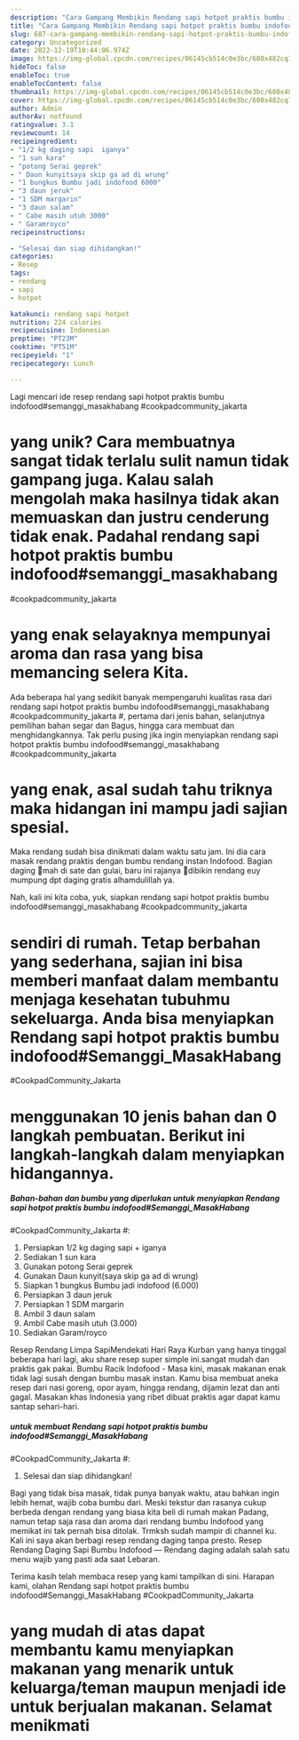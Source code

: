 ```yaml
---
description: "Cara Gampang Membikin Rendang sapi hotpot praktis bumbu indofood#Semanggi_MasakHabang #CookpadCommunity_Jakarta # yang Mantap"
title: "Cara Gampang Membikin Rendang sapi hotpot praktis bumbu indofood#Semanggi_MasakHabang #CookpadCommunity_Jakarta # yang Mantap"
slug: 687-cara-gampang-membikin-rendang-sapi-hotpot-praktis-bumbu-indofoodsemanggi-masakhabang-cookpadcommunity-jakarta-yang-mantap
category: Uncategorized
date: 2022-12-19T10:44:06.974Z
image: https://img-global.cpcdn.com/recipes/06145cb514c0e3bc/680x482cq70/rendang-sapi-hotpot-praktis-bumbu-indofoodsemanggi_masakhabang-cookpadcommunity_jakarta-foto-resep-utama.jpg
hideToc: false
enableToc: true
enableTocContent: false
thumbnail: https://img-global.cpcdn.com/recipes/06145cb514c0e3bc/680x482cq70/rendang-sapi-hotpot-praktis-bumbu-indofoodsemanggi_masakhabang-cookpadcommunity_jakarta-foto-resep-utama.jpg
cover: https://img-global.cpcdn.com/recipes/06145cb514c0e3bc/680x482cq70/rendang-sapi-hotpot-praktis-bumbu-indofoodsemanggi_masakhabang-cookpadcommunity_jakarta-foto-resep-utama.jpg
author: Admin
authorAv: notfound
ratingvalue: 3.1
reviewcount: 14
recipeingredient:
- "1/2 kg daging sapi  iganya"
- "1 sun kara"
- "potong Serai geprek"
- " Daun kunyitsaya skip ga ad di wrung"
- "1 bungkus Bumbu jadi indofood 6000"
- "3 daun jeruk"
- "1 SDM margarin"
- "3 daun salam"
- " Cabe masih utuh 3000"
- " Garamroyco"
recipeinstructions:

- "Selesai dan siap dihidangkan!"
categories:
- Resep
tags:
- rendang
- sapi
- hotpot

katakunci: rendang sapi hotpot 
nutrition: 224 calories
recipecuisine: Indonesian
preptime: "PT23M"
cooktime: "PT51M"
recipeyield: "1"
recipecategory: Lunch

---
```





Lagi mencari ide resep rendang sapi hotpot praktis bumbu indofood#semanggi_masakhabang
#cookpadcommunity_jakarta
# yang unik? Cara membuatnya sangat tidak terlalu sulit namun tidak gampang juga. Kalau salah mengolah maka hasilnya tidak akan memuaskan dan justru cenderung tidak enak. Padahal rendang sapi hotpot praktis bumbu indofood#semanggi_masakhabang
#cookpadcommunity_jakarta
# yang enak selayaknya mempunyai aroma dan rasa yang bisa memancing selera Kita.





Ada beberapa hal yang sedikit banyak mempengaruhi kualitas rasa dari rendang sapi hotpot praktis bumbu indofood#semanggi_masakhabang
#cookpadcommunity_jakarta
#, pertama dari jenis bahan, selanjutnya pemilihan bahan segar dan Bagus, hingga cara membuat dan menghidangkannya. Tak perlu pusing jika ingin menyiapkan rendang sapi hotpot praktis bumbu indofood#semanggi_masakhabang
#cookpadcommunity_jakarta
# yang enak,      asal sudah tahu triknya maka hidangan ini mampu jadi sajian spesial.














Maka rendang sudah bisa dinikmati dalam waktu satu jam. Ini dia cara masak rendang praktis dengan bumbu rendang instan Indofood. Bagian daging 🐐mah di sate dan gulai, baru ini rajanya 🐄dibikin rendang euy mumpung dpt daging gratis alhamdulillah ya.






Nah, kali ini kita coba, yuk, siapkan rendang sapi hotpot praktis bumbu indofood#semanggi_masakhabang
#cookpadcommunity_jakarta
# sendiri di rumah. Tetap berbahan yang sederhana, sajian ini bisa memberi manfaat dalam membantu menjaga kesehatan tubuhmu sekeluarga. Anda bisa menyiapkan Rendang sapi hotpot praktis bumbu indofood#Semanggi_MasakHabang
#CookpadCommunity_Jakarta
# menggunakan 10 jenis bahan dan 0 langkah pembuatan. Berikut ini langkah-langkah dalam menyiapkan hidangannya.

<!--inarticleads1-->

##### Bahan-bahan dan bumbu yang diperlukan untuk menyiapkan Rendang sapi hotpot praktis bumbu indofood#Semanggi_MasakHabang
#CookpadCommunity_Jakarta
#:

1. Persiapkan 1/2 kg daging sapi + iganya
1. Sediakan 1 sun kara
1. Gunakan potong Serai geprek
1. Gunakan  Daun kunyit(saya skip ga ad di wrung)
1. Siapkan 1 bungkus Bumbu jadi indofood (6.000)
1. Persiapkan 3 daun jeruk
1. Persiapkan 1 SDM margarin
1. Ambil 3 daun salam
1. Ambil  Cabe masih utuh (3.000)
1. Sediakan  Garam/royco


Resep Rendang Limpa SapiMendekati Hari Raya Kurban yang hanya tinggal beberapa hari lagi, aku share resep super simple ini.sangat mudah dan praktis gak pakai. Bumbu Racik Indofood - Masa kini, masak makanan enak tidak lagi susah dengan bumbu masak instan. Kamu bisa membuat aneka resep dari nasi goreng, opor ayam, hingga rendang, dijamin lezat dan anti gagal. Masakan khas Indonesia yang ribet dibuat praktis agar dapat kamu santap sehari-hari. 

<!--inarticleads2-->

#####  untuk membuat Rendang sapi hotpot praktis bumbu indofood#Semanggi_MasakHabang
#CookpadCommunity_Jakarta
#:


1. Selesai dan siap dihidangkan!

Bagi yang tidak bisa masak, tidak punya banyak waktu, atau bahkan ingin lebih hemat, wajib coba bumbu dari. Meski tekstur dan rasanya cukup berbeda dengan rendang yang biasa kita beli di rumah makan Padang, namun tetap saja rasa dan aroma dari rendang bumbu Indofood yang memikat ini tak pernah bisa ditolak. Trmksh sudah mampir di channel ku. Kali ini saya akan berbagi resep rendang daging tanpa presto. Resep Rendang Daging Sapi Bumbu Indofood — Rendang daging adalah salah satu menu wajib yang pasti ada saat Lebaran. 

Terima kasih telah membaca resep yang kami tampilkan di sini. Harapan kami, olahan Rendang sapi hotpot praktis bumbu indofood#Semanggi_MasakHabang
#CookpadCommunity_Jakarta
# yang mudah di atas dapat membantu kamu menyiapkan makanan yang menarik untuk keluarga/teman maupun menjadi ide untuk berjualan makanan. Selamat menikmati
